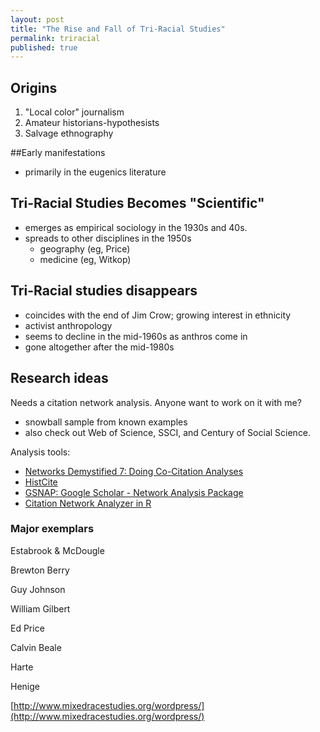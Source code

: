 ```yaml
---
layout: post
title: "The Rise and Fall of Tri-Racial Studies"
permalink: triracial
published: true
---
```





## Origins
1. "Local color" journalism
2. Amateur historians-hypothesists
3. Salvage ethnography

##Early manifestations
- primarily in the eugenics literature

## Tri-Racial Studies Becomes "Scientific"
* emerges as empirical sociology in the 1930s and 40s.
* spreads to other disciplines in the 1950s
  * geography (eg, Price)
  * medicine (eg, Witkop)

## Tri-Racial studies disappears
- coincides with the end of Jim Crow; growing interest in ethnicity
- activist anthropology
- seems to decline in the mid-1960s as anthros come in
- gone altogether after the mid-1980s

## Research ideas

Needs a citation network analysis. Anyone want to work on it with me?

- snowball sample from known examples
- also check out Web of Science, SSCI, and Century of Social Science.

Analysis tools:

- [Networks Demystified 7: Doing Co-Citation Analyses](http://www.scottbot.net/HIAL/?p=39432)
- [HistCite](http://interest.science.thomsonreuters.com/forms/HistCite/)
- [GSNAP: Google Scholar - Network Analysis Package](http://wing.comp.nus.edu.sg/~lmthang/GSNAP/)
- [Citation Network Analyzer in R](https://github.com/lecy/citation-analysis-in-R)

### Major exemplars
Estabrook & McDougle

Brewton Berry

Guy Johnson

William Gilbert

Ed Price

Calvin Beale

Harte

Henige

[http://www.mixedracestudies.org/wordpress/](http://www.mixedracestudies.org/wordpress/)
